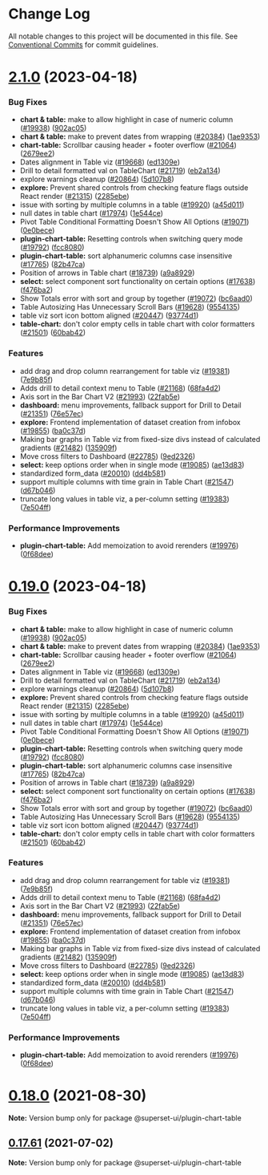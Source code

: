 <!--
Licensed to the Apache Software Foundation (ASF) under one
or more contributor license agreements.  See the NOTICE file
distributed with this work for additional information
regarding copyright ownership.  The ASF licenses this file
to you under the Apache License, Version 2.0 (the
"License"); you may not use this file except in compliance
with the License.  You may obtain a copy of the License at
  http://www.apache.org/licenses/LICENSE-2.0
Unless required by applicable law or agreed to in writing,
software distributed under the License is distributed on an
"AS IS" BASIS, WITHOUT WARRANTIES OR CONDITIONS OF ANY
KIND, either express or implied.  See the License for the
specific language governing permissions and limitations
under the License.
-->
# Change Log

All notable changes to this project will be documented in this file.
See [Conventional Commits](https://conventionalcommits.org) for commit guidelines.

# [2.1.0](https://github.com/apache-superset/superset-ui/compare/v2021.41.0...v2.1.0) (2023-04-18)

### Bug Fixes

- **chart & table:** make to allow highlight in case of numeric column ([#19938](https://github.com/apache-superset/superset-ui/issues/19938)) ([902ac05](https://github.com/apache-superset/superset-ui/commit/902ac053722ada89f817156a0af38ec03f27376c))
- **chart & table:** make to prevent dates from wrapping ([#20384](https://github.com/apache-superset/superset-ui/issues/20384)) ([1ae9353](https://github.com/apache-superset/superset-ui/commit/1ae935379fa8f1f5043205f218d7c1af93fae053))
- **chart-table:** Scrollbar causing header + footer overflow ([#21064](https://github.com/apache-superset/superset-ui/issues/21064)) ([2679ee2](https://github.com/apache-superset/superset-ui/commit/2679ee2e46edf53ab07c19e1186ce2877e159303))
- Dates alignment in Table viz ([#19668](https://github.com/apache-superset/superset-ui/issues/19668)) ([ed1309e](https://github.com/apache-superset/superset-ui/commit/ed1309e6bd9e8c0365794cf12bf4a272e540bbbd))
- Drill to detail formatted val on TableChart ([#21719](https://github.com/apache-superset/superset-ui/issues/21719)) ([eb2a134](https://github.com/apache-superset/superset-ui/commit/eb2a1345a87dae968d1357279e6056a76988bd01))
- explore warnings cleanup ([#20864](https://github.com/apache-superset/superset-ui/issues/20864)) ([5d107b8](https://github.com/apache-superset/superset-ui/commit/5d107b86abd1712571861e92f922ace57fb622ba))
- **explore:** Prevent shared controls from checking feature flags outside React render ([#21315](https://github.com/apache-superset/superset-ui/issues/21315)) ([2285ebe](https://github.com/apache-superset/superset-ui/commit/2285ebe72ec4edded6d195052740b7f9f13d1f1b))
- issue with sorting by multiple columns in a table ([#19920](https://github.com/apache-superset/superset-ui/issues/19920)) ([a45d011](https://github.com/apache-superset/superset-ui/commit/a45d011e74be7a52fee9b0e580187dd6f25509db))
- null dates in table chart ([#17974](https://github.com/apache-superset/superset-ui/issues/17974)) ([1e544ce](https://github.com/apache-superset/superset-ui/commit/1e544ce5316fad4b2c65127426c8aaffaf71fad3))
- Pivot Table Conditional Formatting Doesn't Show All Options ([#19071](https://github.com/apache-superset/superset-ui/issues/19071)) ([0e0bece](https://github.com/apache-superset/superset-ui/commit/0e0beceac173f765d8f9a0887732029b78603f6d))
- **plugin-chart-table:** Resetting controls when switching query mode ([#19792](https://github.com/apache-superset/superset-ui/issues/19792)) ([fcc8080](https://github.com/apache-superset/superset-ui/commit/fcc8080ff3b99e2f5f5cdbd48335d7ab83aba16a))
- **plugin-chart-table:** sort alphanumeric columns case insensitive ([#17765](https://github.com/apache-superset/superset-ui/issues/17765)) ([82b47ca](https://github.com/apache-superset/superset-ui/commit/82b47cacba9653c7837c361be65e10520e9068b3))
- Position of arrows in Table chart ([#18739](https://github.com/apache-superset/superset-ui/issues/18739)) ([a9a8929](https://github.com/apache-superset/superset-ui/commit/a9a892945e6058c92c6e4f63255d799790a9bfa8))
- **select:** select component sort functionality on certain options ([#17638](https://github.com/apache-superset/superset-ui/issues/17638)) ([f476ba2](https://github.com/apache-superset/superset-ui/commit/f476ba23a279cb87a94ad3075e035cad0ae264b6))
- Show Totals error with sort and group by together ([#19072](https://github.com/apache-superset/superset-ui/issues/19072)) ([bc6aad0](https://github.com/apache-superset/superset-ui/commit/bc6aad0a88bbbbfd6c592f8813d1b72471788897))
- Table Autosizing Has Unnecessary Scroll Bars ([#19628](https://github.com/apache-superset/superset-ui/issues/19628)) ([9554135](https://github.com/apache-superset/superset-ui/commit/955413539b3edd892efd6bc069240efb5f5a29ac))
- table viz sort icon bottom aligned ([#20447](https://github.com/apache-superset/superset-ui/issues/20447)) ([93774d1](https://github.com/apache-superset/superset-ui/commit/93774d1860fd40dfee1f18e2787d9d0b79b551e2))
- **table-chart:** don't color empty cells in table chart with color formatters ([#21501](https://github.com/apache-superset/superset-ui/issues/21501)) ([60bab42](https://github.com/apache-superset/superset-ui/commit/60bab4269f1a0ebd42c85aab1ecd8c34ae1b9448))

### Features

- add drag and drop column rearrangement for table viz ([#19381](https://github.com/apache-superset/superset-ui/issues/19381)) ([7e9b85f](https://github.com/apache-superset/superset-ui/commit/7e9b85f76ca8cae38c38e11f857634216b1cd71c))
- Adds drill to detail context menu to Table ([#21168](https://github.com/apache-superset/superset-ui/issues/21168)) ([68fa4d2](https://github.com/apache-superset/superset-ui/commit/68fa4d2665cc0742b2194533271ce562a3ebbf14))
- Axis sort in the Bar Chart V2 ([#21993](https://github.com/apache-superset/superset-ui/issues/21993)) ([22fab5e](https://github.com/apache-superset/superset-ui/commit/22fab5e58ce574e962518067d982e3036449e580))
- **dashboard:** menu improvements, fallback support for Drill to Detail ([#21351](https://github.com/apache-superset/superset-ui/issues/21351)) ([76e57ec](https://github.com/apache-superset/superset-ui/commit/76e57ec651bbfaf4f76031eeeca66f6a1fa81bc2))
- **explore:** Frontend implementation of dataset creation from infobox ([#19855](https://github.com/apache-superset/superset-ui/issues/19855)) ([ba0c37d](https://github.com/apache-superset/superset-ui/commit/ba0c37d3df85b1af39404af1d578daeb0ff2d278))
- Making bar graphs in Table viz from fixed-size divs instead of calculated gradients ([#21482](https://github.com/apache-superset/superset-ui/issues/21482)) ([135909f](https://github.com/apache-superset/superset-ui/commit/135909f814e989c2314ddbb5da90e5364cd36d17))
- Move cross filters to Dashboard ([#22785](https://github.com/apache-superset/superset-ui/issues/22785)) ([9ed2326](https://github.com/apache-superset/superset-ui/commit/9ed2326a20329d41abc8e0995b0ba6110379088f))
- **select:** keep options order when in single mode ([#19085](https://github.com/apache-superset/superset-ui/issues/19085)) ([ae13d83](https://github.com/apache-superset/superset-ui/commit/ae13d8313b5687374f5b24e02bccdcc717ba19eb))
- standardized form_data ([#20010](https://github.com/apache-superset/superset-ui/issues/20010)) ([dd4b581](https://github.com/apache-superset/superset-ui/commit/dd4b581fb55d920fc3b709fc044cea5339802ee2))
- support multiple columns with time grain in Table Chart ([#21547](https://github.com/apache-superset/superset-ui/issues/21547)) ([d67b046](https://github.com/apache-superset/superset-ui/commit/d67b04683c5e671a8e0278994fb36b23978c1ff4))
- truncate long values in table viz, a per-column setting ([#19383](https://github.com/apache-superset/superset-ui/issues/19383)) ([7e504ff](https://github.com/apache-superset/superset-ui/commit/7e504ff680698106cf9008b4c2814b01fcac90bb))

### Performance Improvements

- **plugin-chart-table:** Add memoization to avoid rerenders ([#19976](https://github.com/apache-superset/superset-ui/issues/19976)) ([0f68dee](https://github.com/apache-superset/superset-ui/commit/0f68deedf105300c8bd2536bd205d128799c0381))

# [0.19.0](https://github.com/apache-superset/superset-ui/compare/v2021.41.0...v0.19.0) (2023-04-18)

### Bug Fixes

- **chart & table:** make to allow highlight in case of numeric column ([#19938](https://github.com/apache-superset/superset-ui/issues/19938)) ([902ac05](https://github.com/apache-superset/superset-ui/commit/902ac053722ada89f817156a0af38ec03f27376c))
- **chart & table:** make to prevent dates from wrapping ([#20384](https://github.com/apache-superset/superset-ui/issues/20384)) ([1ae9353](https://github.com/apache-superset/superset-ui/commit/1ae935379fa8f1f5043205f218d7c1af93fae053))
- **chart-table:** Scrollbar causing header + footer overflow ([#21064](https://github.com/apache-superset/superset-ui/issues/21064)) ([2679ee2](https://github.com/apache-superset/superset-ui/commit/2679ee2e46edf53ab07c19e1186ce2877e159303))
- Dates alignment in Table viz ([#19668](https://github.com/apache-superset/superset-ui/issues/19668)) ([ed1309e](https://github.com/apache-superset/superset-ui/commit/ed1309e6bd9e8c0365794cf12bf4a272e540bbbd))
- Drill to detail formatted val on TableChart ([#21719](https://github.com/apache-superset/superset-ui/issues/21719)) ([eb2a134](https://github.com/apache-superset/superset-ui/commit/eb2a1345a87dae968d1357279e6056a76988bd01))
- explore warnings cleanup ([#20864](https://github.com/apache-superset/superset-ui/issues/20864)) ([5d107b8](https://github.com/apache-superset/superset-ui/commit/5d107b86abd1712571861e92f922ace57fb622ba))
- **explore:** Prevent shared controls from checking feature flags outside React render ([#21315](https://github.com/apache-superset/superset-ui/issues/21315)) ([2285ebe](https://github.com/apache-superset/superset-ui/commit/2285ebe72ec4edded6d195052740b7f9f13d1f1b))
- issue with sorting by multiple columns in a table ([#19920](https://github.com/apache-superset/superset-ui/issues/19920)) ([a45d011](https://github.com/apache-superset/superset-ui/commit/a45d011e74be7a52fee9b0e580187dd6f25509db))
- null dates in table chart ([#17974](https://github.com/apache-superset/superset-ui/issues/17974)) ([1e544ce](https://github.com/apache-superset/superset-ui/commit/1e544ce5316fad4b2c65127426c8aaffaf71fad3))
- Pivot Table Conditional Formatting Doesn't Show All Options ([#19071](https://github.com/apache-superset/superset-ui/issues/19071)) ([0e0bece](https://github.com/apache-superset/superset-ui/commit/0e0beceac173f765d8f9a0887732029b78603f6d))
- **plugin-chart-table:** Resetting controls when switching query mode ([#19792](https://github.com/apache-superset/superset-ui/issues/19792)) ([fcc8080](https://github.com/apache-superset/superset-ui/commit/fcc8080ff3b99e2f5f5cdbd48335d7ab83aba16a))
- **plugin-chart-table:** sort alphanumeric columns case insensitive ([#17765](https://github.com/apache-superset/superset-ui/issues/17765)) ([82b47ca](https://github.com/apache-superset/superset-ui/commit/82b47cacba9653c7837c361be65e10520e9068b3))
- Position of arrows in Table chart ([#18739](https://github.com/apache-superset/superset-ui/issues/18739)) ([a9a8929](https://github.com/apache-superset/superset-ui/commit/a9a892945e6058c92c6e4f63255d799790a9bfa8))
- **select:** select component sort functionality on certain options ([#17638](https://github.com/apache-superset/superset-ui/issues/17638)) ([f476ba2](https://github.com/apache-superset/superset-ui/commit/f476ba23a279cb87a94ad3075e035cad0ae264b6))
- Show Totals error with sort and group by together ([#19072](https://github.com/apache-superset/superset-ui/issues/19072)) ([bc6aad0](https://github.com/apache-superset/superset-ui/commit/bc6aad0a88bbbbfd6c592f8813d1b72471788897))
- Table Autosizing Has Unnecessary Scroll Bars ([#19628](https://github.com/apache-superset/superset-ui/issues/19628)) ([9554135](https://github.com/apache-superset/superset-ui/commit/955413539b3edd892efd6bc069240efb5f5a29ac))
- table viz sort icon bottom aligned ([#20447](https://github.com/apache-superset/superset-ui/issues/20447)) ([93774d1](https://github.com/apache-superset/superset-ui/commit/93774d1860fd40dfee1f18e2787d9d0b79b551e2))
- **table-chart:** don't color empty cells in table chart with color formatters ([#21501](https://github.com/apache-superset/superset-ui/issues/21501)) ([60bab42](https://github.com/apache-superset/superset-ui/commit/60bab4269f1a0ebd42c85aab1ecd8c34ae1b9448))

### Features

- add drag and drop column rearrangement for table viz ([#19381](https://github.com/apache-superset/superset-ui/issues/19381)) ([7e9b85f](https://github.com/apache-superset/superset-ui/commit/7e9b85f76ca8cae38c38e11f857634216b1cd71c))
- Adds drill to detail context menu to Table ([#21168](https://github.com/apache-superset/superset-ui/issues/21168)) ([68fa4d2](https://github.com/apache-superset/superset-ui/commit/68fa4d2665cc0742b2194533271ce562a3ebbf14))
- Axis sort in the Bar Chart V2 ([#21993](https://github.com/apache-superset/superset-ui/issues/21993)) ([22fab5e](https://github.com/apache-superset/superset-ui/commit/22fab5e58ce574e962518067d982e3036449e580))
- **dashboard:** menu improvements, fallback support for Drill to Detail ([#21351](https://github.com/apache-superset/superset-ui/issues/21351)) ([76e57ec](https://github.com/apache-superset/superset-ui/commit/76e57ec651bbfaf4f76031eeeca66f6a1fa81bc2))
- **explore:** Frontend implementation of dataset creation from infobox ([#19855](https://github.com/apache-superset/superset-ui/issues/19855)) ([ba0c37d](https://github.com/apache-superset/superset-ui/commit/ba0c37d3df85b1af39404af1d578daeb0ff2d278))
- Making bar graphs in Table viz from fixed-size divs instead of calculated gradients ([#21482](https://github.com/apache-superset/superset-ui/issues/21482)) ([135909f](https://github.com/apache-superset/superset-ui/commit/135909f814e989c2314ddbb5da90e5364cd36d17))
- Move cross filters to Dashboard ([#22785](https://github.com/apache-superset/superset-ui/issues/22785)) ([9ed2326](https://github.com/apache-superset/superset-ui/commit/9ed2326a20329d41abc8e0995b0ba6110379088f))
- **select:** keep options order when in single mode ([#19085](https://github.com/apache-superset/superset-ui/issues/19085)) ([ae13d83](https://github.com/apache-superset/superset-ui/commit/ae13d8313b5687374f5b24e02bccdcc717ba19eb))
- standardized form_data ([#20010](https://github.com/apache-superset/superset-ui/issues/20010)) ([dd4b581](https://github.com/apache-superset/superset-ui/commit/dd4b581fb55d920fc3b709fc044cea5339802ee2))
- support multiple columns with time grain in Table Chart ([#21547](https://github.com/apache-superset/superset-ui/issues/21547)) ([d67b046](https://github.com/apache-superset/superset-ui/commit/d67b04683c5e671a8e0278994fb36b23978c1ff4))
- truncate long values in table viz, a per-column setting ([#19383](https://github.com/apache-superset/superset-ui/issues/19383)) ([7e504ff](https://github.com/apache-superset/superset-ui/commit/7e504ff680698106cf9008b4c2814b01fcac90bb))

### Performance Improvements

- **plugin-chart-table:** Add memoization to avoid rerenders ([#19976](https://github.com/apache-superset/superset-ui/issues/19976)) ([0f68dee](https://github.com/apache-superset/superset-ui/commit/0f68deedf105300c8bd2536bd205d128799c0381))

# [0.18.0](https://github.com/apache-superset/superset-ui/compare/v0.17.87...v0.18.0) (2021-08-30)

**Note:** Version bump only for package @superset-ui/plugin-chart-table

## [0.17.61](https://github.com/apache-superset/superset-ui/compare/v0.17.60...v0.17.61) (2021-07-02)

**Note:** Version bump only for package @superset-ui/plugin-chart-table
